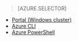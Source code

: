 > [AZURE.SELECTOR]
<!-- deleted by customization
- [Portal (Linux cluster)](hdinsight-administer-use-portal-linux)
-->
- [Portal (Windows cluster)](hdinsight-administer-use-management-portal-v1)
- [Azure CLI](hdinsight-administer-use-command-line)
- [Azure PowerShell](hdinsight-administer-use-powershell)
